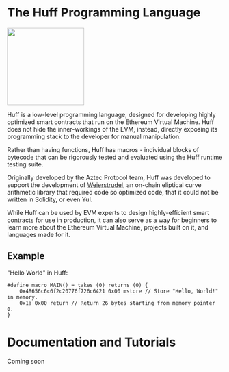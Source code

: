 # The Huff Programming Language

<img src="https://i.imgur.com/I9IkxuW.png" height="180">

Huff is a low-level programming language, designed for developing highly optimized smart contracts that run on the Ethereum Virtual Machine. Huff does not hide the inner-workings of the EVM, instead, directly exposing its programming stack to the developer for manual manipulation.

Rather than having functions, Huff has macros - individual blocks of bytecode that can be rigorously tested and evaluated using the Huff runtime testing suite.

Originally developed by the Aztec Protocol team, Huff was developed to support the development of [Weierstrudel](https://github.com/AztecProtocol/weierstrudel/tree/master/huff_modules), an on-chain eliptical curve arithmetic library that required code so optimized code, that it could not be written in Solidity, or even Yul.

While Huff can be used by EVM experts to design highly-efficient smart contracts for use in production, it can also serve as a way for beginners to learn more about the Ethereum Virtual Machine, projects built on it, and languages made for it.

## Example

"Hello World" in Huff:

```
#define macro MAIN() = takes (0) returns (0) {
    0x48656c6c6f2c20776f726c6421 0x00 mstore // Store "Hello, World!" in memory.
    0x1a 0x00 return // Return 26 bytes starting from memory pointer 0.
}
```

# Documentation and Tutorials

Coming soon
